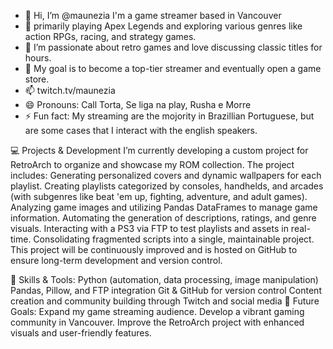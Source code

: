 - 👋 Hi, I’m @maunezia I'm a game streamer based in Vancouver
- 👀 primarily playing Apex Legends and exploring various genres like action RPGs, racing, and strategy games.
- 🌱 I’m passionate about retro games and love discussing classic titles for hours.
- 💞️ My goal is to become a top-tier streamer and eventually open a game store.
- 📫 twitch.tv/maunezia 
- 😄 Pronouns: Call Torta, Se liga na play, Rusha e Morre
- ⚡ Fun fact: My streaming are the mojority in Brazillian Portuguese, but are some cases that I interact with the english speakers.

💻 Projects & Development
I’m currently developing a custom project for RetroArch to organize and showcase my ROM collection. The project includes:
Generating personalized covers and dynamic wallpapers for each playlist.
Creating playlists categorized by consoles, handhelds, and arcades (with subgenres like beat 'em up, fighting, adventure, and adult games).
Analyzing game images and utilizing Pandas DataFrames to manage game information.
Automating the generation of descriptions, ratings, and genre visuals.
Interacting with a PS3 via FTP to test playlists and assets in real-time.
Consolidating fragmented scripts into a single, maintainable project.
This project will be continuously improved and is hosted on GitHub to ensure long-term development and version control.

🔧 Skills & Tools:
Python (automation, data processing, image manipulation)
Pandas, Pillow, and FTP integration
Git & GitHub for version control
Content creation and community building through Twitch and social media
🚀 Future Goals:
Expand my game streaming audience.
Develop a vibrant gaming community in Vancouver.
Improve the RetroArch project with enhanced visuals and user-friendly features.
